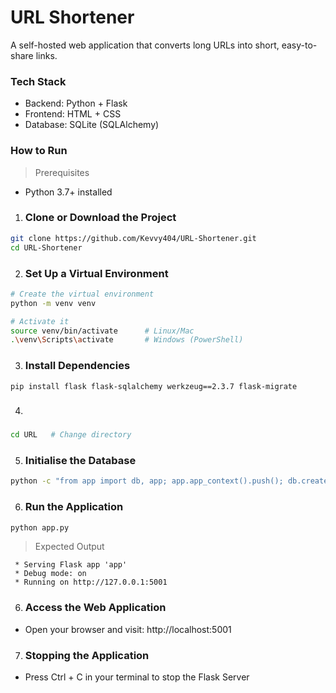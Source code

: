 # URL Shortener

A self-hosted web application that converts long URLs into short, easy-to-share links.

### Tech Stack
- Backend: Python + Flask
- Frontend: HTML + CSS
- Database: SQLite (SQLAlchemy)

### How to Run
> Prerequisites
- Python 3.7+ installed

1. ### Clone or Download the Project

```bash
git clone https://github.com/Kevvy404/URL-Shortener.git
cd URL-Shortener
```

2. ### Set Up a Virtual Environment 
```bash
# Create the virtual environment
python -m venv venv

# Activate it
source venv/bin/activate      # Linux/Mac
.\venv\Scripts\activate       # Windows (PowerShell)
```

3. ### Install Dependencies
```bash
pip install flask flask-sqlalchemy werkzeug==2.3.7 flask-migrate
```
4. ### 
```bash
cd URL   # Change directory
```

5. ### Initialise the Database
```bash
python -c "from app import db, app; app.app_context().push(); db.create_all()"
```

6. ### Run the Application
```bash
python app.py
```
> Expected Output
``` 
 * Serving Flask app 'app'
 * Debug mode: on
 * Running on http://127.0.0.1:5001
 ```

6. ### Access the Web Application
- Open your browser and visit: http://localhost:5001

7. ### Stopping the Application
- Press Ctrl + C in your terminal to stop the Flask Server
